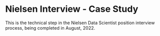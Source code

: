 # Nielsen Interview - Case Study

This is the technical step in the Nielsen Data Scientist position interview process, being completed in August, 2022.